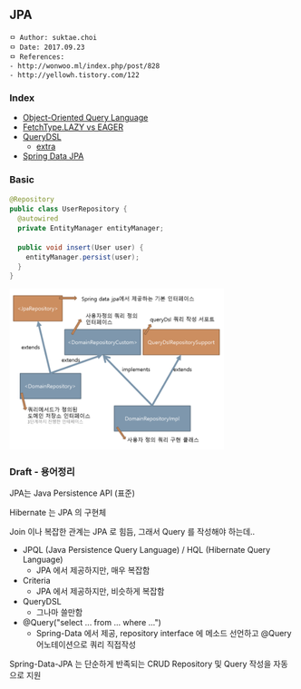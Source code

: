 ## JPA

```
ㅁ Author: suktae.choi
ㅁ Date: 2017.09.23
ㅁ References:
- http://wonwoo.ml/index.php/post/828
- http://yellowh.tistory.com/122
```

### Index
- [Object-Oriented Query Language](object-oriented-query-language)
- [FetchType.LAZY vs EAGER](lazy-eager)
- [QueryDSL](http://www.querydsl.com/static/querydsl/4.0.0/reference/ko-KR/html_single/)
  - [extra](https://doohwan-yoo.github.io/querydsl/)
- [Spring Data JPA](https://docs.spring.io/spring-data/jpa/docs/current/reference/html/)

### Basic
```java
@Repository
public class UserRepository {
  @autowired
  private EntityManager entityManager;

  public void insert(User user) {
    entityManager.persist(user);
  }
}
```

<img src="images/Screen%20Shot%202017-10-14%20at%2018.37.01.png" width="75%">

### Draft - 용어정리
JPA는 Java Persistence API (표준)

Hibernate 는 JPA 의 구현체

Join 이나 복잡한 관계는 JPA 로 힘듬, 그래서 Query 를 작성해야 하는데..
- JPQL (Java Persistence Query Language) / HQL (Hibernate Query Language)
  - JPA 에서 제공하지만, 매우 복잡함
- Criteria
  - JPA 에서 제공하지만, 비슷하게 복잡함
- QueryDSL
  - 그나마 쓸만함
- @Query("select ... from ... where ...")
  - Spring-Data 에서 제공, repository interface 에 메소드 선언하고 @Query 어노테이션으로 쿼리 직접작성

Spring-Data-JPA 는 단순하게 반족되는 CRUD Repository 및 Query 작성을 자동으로 지원
